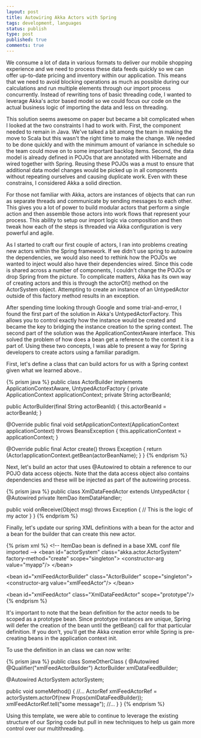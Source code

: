 ```yaml
---
layout: post
title: Autowiring Akka Actors with Spring
tags: development, languages
status: publish
type: post
published: true
comments: true
---
```

We consume a lot of data in various formats to deliver our mobile shopping 
experience and we need to process these data feeds quickly so we can offer 
up-to-date pricing and inventory within our application. This means that we need 
to avoid blocking operations as much as possible during our calculations and run 
multiple elements through our import process concurrently. Instead of rewriting 
tons of basic threading code, I wanted to leverage Akka\'s actor based model so we 
could focus our code on the actual business logic of importing the data and less 
on threading.

This solution seems awesome on paper but became a bit complicated when I looked at 
the two constraints I had to work with. First, the component needed to remain in Java. 
We\'ve talked a bit among the team in making the move to Scala but this wasn\'t the right 
time to make the change. We needed to be done quickly and with the minimum amount of 
variance in schedule so the team could move on to some important backlog items. Second, 
the data model is already defined in POJOs that are annotated with Hibernate and wired 
together with Spring. Reusing these POJOs was a must to ensure that additional data model 
changes would be picked up in all components without repeating ourselves and causing 
duplicate work. Even with these constrains, I considered Akka a solid direction.

<!--EndExcerpt-->

For those not familiar with Akka, actors are instances of objects that can run as separate 
threads and communicate by sending messages to each other. This gives you a lot of power to 
build modular actors that perform a single action and then assemble those actors into work 
flows that represent your process. This ability to setup our import logic via composition 
and then tweak how each of the steps is threaded via Akka configuration is very powerful 
and agile. 

As I started to craft our first couple of actors, I ran into problems creating new actors 
within the Spring framework. If we didn\'t use spring to autowire the dependencies, we would 
also need to rethink how the POJOs we wanted to inject would also have their dependencies 
wired. Since this code is shared across a number of components, I couldn\'t change the POJOs 
or drop Spring from the picture. To complicate matters, Akka has its own way of creating actors 
and this is through the actorOf() method on the ActorSystem object. Attempting to create an 
instance of an UntypedActor outside of this factory method results in an exception. 

After spending time looking through Google and some trial-and-error, I found the first part of 
the solution in Akka\'s UntypedActorFactory. This allows you to control exactly how the instance 
would be created and became the key to bridging the instance creation to the spring context. 
The second part of the solution was the ApplicationContextAware interface. This solved the 
problem of how does a bean get a reference to the context it is a part of. Using these two 
concepts, I was able to present a way for Spring developers to create actors using a familiar 
paradigm. 

First, let\'s define a class that can build actors for us with a Spring context given what we 
learned above..

{% prism java %}
public class ActorBuilder implements  ApplicationContextAware, UntypedActorFactory
{
   private ApplicationContext applicationContext;
   private String actorBeanId;

   public ActorBuilder(final String actorBeanId)
   {
      this.actorBeanId = actorBeanId;
   }

   @Override
   public final void setApplicationContext(ApplicationContext applicationContext) throws BeansException
   {
      this.applicationContext = applicationContext;
   }

   @Override
   public final Actor create() throws Exception 
   {
      return (Actor)applicationContext.getBean(actorBeanName);
   }
}
{% endprism %}

Next, let\'s build an actor that uses @Autowired to obtain a reference to our 
POJO data access objects. Note that the data access object also contains 
dependencies and these will be injected as part of the autowiring process.

{% prism java %}
public class XmlDataFeedActor extends UntypedActor
{
   @Autowired
   private ItemDao itemDataHandler;

   public void onReceive(Object msg) throws Exception
   {
      // This is the logic of my actor
   }
}
{% endprism %}

Finally, let\'s update our spring XML definitions with a bean for the actor and a 
bean  for the builder that can create this new actor.

{% prism xml %}
   &lt;!--  ItemDao bean is defined in a base XML conf file imported --&gt;
   &lt;bean id="actorSystem" class="akka.actor.ActorSystem" factory-method="create" scope="singleton"&gt;
      &lt;constructor-arg value="myapp"/&gt;
   &lt;/bean&gt;

   &lt;bean id="xmlFeedActorBuilder" class="ActorBuilder" scope="singleton"&gt;
      &lt;constructor-arg value="xmlFeedActor"/&gt;
   &lt;/bean&gt;

   &lt;bean id="xmlFeedActor" class="XmlDataFeedActor" scope="prototype"/&gt;
{% endprism %}

It\'s important to note that the bean definition for the actor needs to be scoped as 
a prototype bean. Since prototype instances are unique, Spring will defer the creation 
of the bean until the getBean() call for that particular definition. If you don\'t, 
you\'ll get the Akka creation error while Spring is pre-creating beans in the 
application context init.

To use the definition in an class we can now write:

{% prism java %}
public class SomeOtherClass 
{
   @Autowired
   @Qualifier("xmlFeedActorBuilder")
   ActorBuilder xmlDataFeedBuilder;

   @Autowired
   ActorSystem actorSystem;

   public void someMethod()
   {
      //...
      ActorRef xmlFeedActorRef = actorSystem.actorOf(new Props(xmlDataFeedBuilder));
      xmlFeedActorRef.tell("some message");
      //...
   }
}
{% endprism %}

Using this template, we were able to continue to leverage the existing structure of our 
Spring code but pull in new techniques to help us gain more control over our multithreading.
